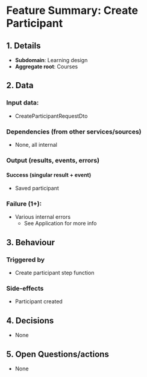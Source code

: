 # Feature Summary: Create Participant

## 1. Details

- **Subdomain**: Learning design
- **Aggregate root**: Courses

## 2. Data

### Input data:

- CreateParticipantRequestDto

### Dependencies (from other services/sources)

- None, all internal

### Output (results, events, errors)

#### Success (singular result + event)

- Saved participant

### Failure (1+):

- Various internal errors
  - See Application for more info

## 3. Behaviour

### Triggered by

- Create participant step function

### Side-effects

- Participant created

## 4. Decisions

- None

## 5. Open Questions/actions

- None
